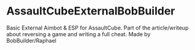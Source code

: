 # AssaultCubeExternalBobBuilder
Basic External Aimbot & ESP for AssaultCube. Part of the article/writeup about reversing a game and writing a full cheat. Made by BobBuilder/Raphael
